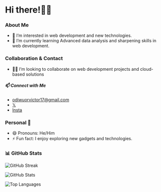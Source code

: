 # Hi there!👋🏿
### About Me
- 👀 I’m interested in web development and new technologies.
- 🌱 I’m currently learning Advanced data analysis and sharpening skills in web development.

### Collaboration & Contact
- 🤝🏿 I’m looking to collaborate on web development projects and cloud-based solutions
##### 📫 Connect with Me 
- odiwuorvictor17@gmail.com
- [𝕏](https://x.com/vi_c_ta)
- [Insta](https://www.instagram.com/vi.c.ta/)

### Personal 🧩
- 😄 Pronouns: He/Him
- ⚡ Fun fact: I enjoy exploring new gadgets and technologies.

### 📊 GitHub Stats
![GitHub Streak](https://github-readme-streak-stats.herokuapp.com/?user=odiwuorvictor&theme=dark)

![GitHub Stats](https://github-readme-stats.vercel.app/api?username=odiwuorvictor&show_icons=true&hide_title=false&count_private=true&include_all_commits=true&theme=dark)

![Top Languages](https://github-readme-stats.vercel.app/api/top-langs/?username=odiwuorvictor&layout=compact&theme=dark)










